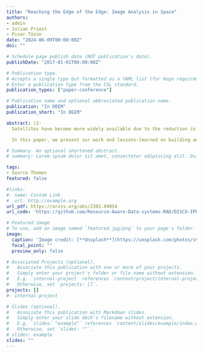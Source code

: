 ```yaml
---
title: "Reaching the Edge of the Edge: Image Analysis in Space"
authors:
- admin
- Julian Priest
- Pınar Tözün
date: "2024-06-09T00:00:00Z"
doi: ""

# Schedule page publish date (NOT publication's date).
publishDate: "2017-01-01T00:00:00Z"

# Publication type.
# Accepts a single type but formatted as a YAML list (for Hugo requirements).
# Enter a publication type from the CSL standard.
publication_types: ["paper-conference"]

# Publication name and optional abbreviated publication name.
publication: "In DEEM"
publication_short: "In DEEM"

abstract: |2-
  Satellites have become more widely available due to the reduction in size and cost of their components. As a result, there has been an advent of smaller organizations having the ability to deploy satellites with a variety of data-intensive applications to run on them. One popular application is image analysis to detect, for example, land, ice, clouds, etc. for Earth observation. However, the resource-constrained nature of the devices deployed in satellites creates additional challenges for this resource-intensive application.

  In this paper, we present our work and lessons-learned on building an Image Processing Unit (IPU) for a satellite. We first investigate the performance of a variety of edge devices (comparing CPU, GPU, TPU, and VPU) for deep-learning-based image processing on satellites. Our goal is to identify devices that can achieve accurate results and are flexible when workload changes while satisfying the power and latency constraints of satellites. Our results demonstrate that hardware accelerators such as ASICs and GPUs are essential for meeting the latency requirements. However, state-of-the-art edge devices with GPUs may draw too much power for deployment on a satellite. Then, we use the findings gained from the performance analysis to guide the development of the IPU module for an upcoming satellite mission. We detail how to integrate such a module into an existing satellite architecture and the software necessary to support various missions utilizing this module.

# Summary. An optional shortened abstract.
# summary: Lorem ipsum dolor sit amet, consectetur adipiscing elit. Duis posuere tellus ac convallis placerat. Proin tincidunt magna sed ex sollicitudin condimentum.

tags:
- Source Themes
featured: false

#links:
#- name: Custom Link
#  url: http://example.org
url_pdf: https://arxiv.org/abs/2301.04954
url_code: 'https://github.com/Resource-Aware-Data-systems-RAD/DISCO-IPU-Benchmark'

# Featured image
# To use, add an image named `featured.jpg/png` to your page's folder. 
image:
  caption: 'Image credit: [**Unsplash**](https://unsplash.com/photos/s9CC2SKySJM)'
  focal_point: ""
  preview_only: false

# Associated Projects (optional).
#   Associate this publication with one or more of your projects.
#   Simply enter your project's folder or file name without extension.
#   E.g. `internal-project` references `content/project/internal-project/index.md`.
#   Otherwise, set `projects: []`.
projects: []
#- internal-project

# Slides (optional).
#   Associate this publication with Markdown slides.
#   Simply enter your slide deck's filename without extension.
#   E.g. `slides: "example"` references `content/slides/example/index.md`.
#   Otherwise, set `slides: ""`.
# slides: example
slides: ""
---
```

